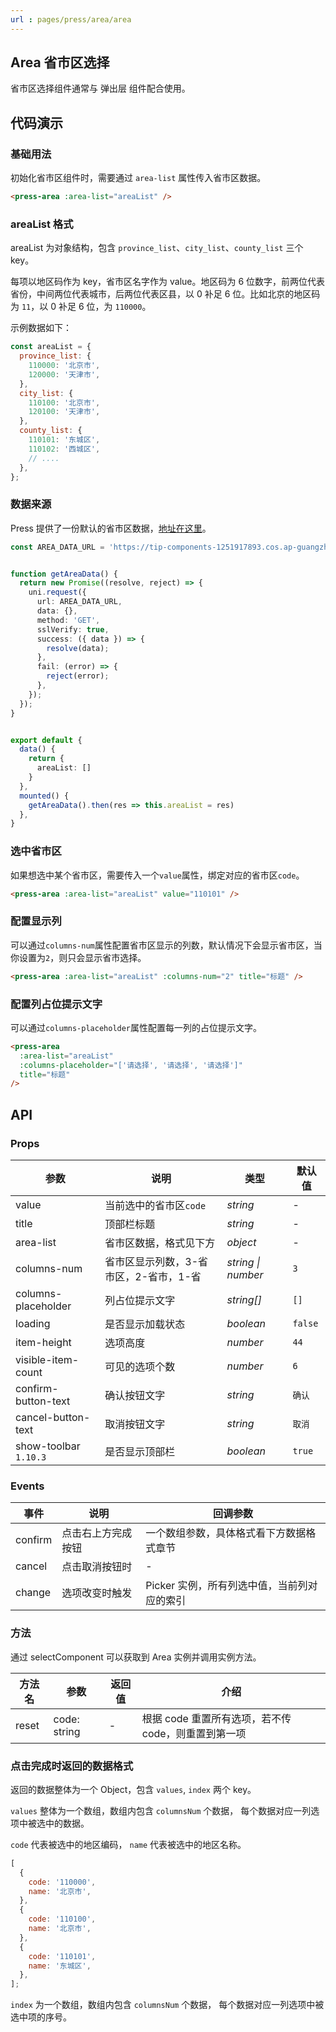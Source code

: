 ```yaml
---
url : pages/press/area/area
---
```


## Area 省市区选择

省市区选择组件通常与 弹出层 组件配合使用。

## 代码演示

### 基础用法

初始化省市区组件时，需要通过 `area-list` 属性传入省市区数据。

```html
<press-area :area-list="areaList" />
```

### areaList 格式

areaList 为对象结构，包含 `province_list`、`city_list`、`county_list` 三个 key。

每项以地区码作为 key，省市区名字作为 value。地区码为 6 位数字，前两位代表省份，中间两位代表城市，后两位代表区县，以 0 补足 6 位。比如北京的地区码为 `11`，以 0 补足 6 位，为 `110000`。

示例数据如下：

```js
const areaList = {
  province_list: {
    110000: '北京市',
    120000: '天津市',
  },
  city_list: {
    110100: '北京市',
    120100: '天津市',
  },
  county_list: {
    110101: '东城区',
    110102: '西城区',
    // ....
  },
};
```

### 数据来源

Press 提供了一份默认的省市区数据，[地址在这里](https://tip-components-1251917893.cos.ap-guangzhou.myqcloud.com/rb/front-open-config__match__default__area_data.json)。



```ts
const AREA_DATA_URL = 'https://tip-components-1251917893.cos.ap-guangzhou.myqcloud.com/rb/front-open-config__match__default__area_data.json';


function getAreaData() {
  return new Promise((resolve, reject) => {
    uni.request({
      url: AREA_DATA_URL,
      data: {},
      method: 'GET',
      sslVerify: true,
      success: ({ data }) => {
        resolve(data);
      },
      fail: (error) => {
        reject(error);
      },
    });
  });
}


export default {
  data() {
    return {
      areaList: []
    }
  },
  mounted() {
    getAreaData().then(res => this.areaList = res)
  },
}
```

### 选中省市区

如果想选中某个省市区，需要传入一个`value`属性，绑定对应的省市区`code`。

```html
<press-area :area-list="areaList" value="110101" />
```

### 配置显示列

可以通过`columns-num`属性配置省市区显示的列数，默认情况下会显示省市区，当你设置为`2`，则只会显示省市选择。

```html
<press-area :area-list="areaList" :columns-num="2" title="标题" />
```

### 配置列占位提示文字

可以通过`columns-placeholder`属性配置每一列的占位提示文字。

```html
<press-area
  :area-list="areaList"
  :columns-placeholder="['请选择', '请选择', '请选择']"
  title="标题"
/>
```


## API

### Props

| 参数                  | 说明                                   | 类型               | 默认值  |
| --------------------- | -------------------------------------- | ------------------ | ------- |
| value                 | 当前选中的省市区`code`                 | _string_           | -       |
| title                 | 顶部栏标题                             | _string_           | -       |
| area-list             | 省市区数据，格式见下方                 | _object_           | -       |
| columns-num           | 省市区显示列数，3-省市区，2-省市，1-省 | _string \| number_ | `3`     |
| columns-placeholder   | 列占位提示文字                         | _string[]_         | `[]`    |
| loading               | 是否显示加载状态                       | _boolean_          | `false` |
| item-height           | 选项高度                               | _number_           | `44`    |
| visible-item-count    | 可见的选项个数                         | _number_           | `6`     |
| confirm-button-text   | 确认按钮文字                           | _string_           | `确认`  |
| cancel-button-text    | 取消按钮文字                           | _string_           | `取消`  |
| show-toolbar `1.10.3` | 是否显示顶部栏                         | _boolean_          | `true`  |

### Events

| 事件    | 说明               | 回调参数                                    |
| ------- | ------------------ | ------------------------------------------- |
| confirm | 点击右上方完成按钮 | 一个数组参数，具体格式看下方数据格式章节    |
| cancel  | 点击取消按钮时     | -                                           |
| change  | 选项改变时触发     | Picker 实例，所有列选中值，当前列对应的索引 |

### 方法

通过 selectComponent 可以获取到 Area 实例并调用实例方法。

| 方法名 | 参数         | 返回值 | 介绍                                                |
| ------ | ------------ | ------ | --------------------------------------------------- |
| reset  | code: string | -      | 根据 code 重置所有选项，若不传 code，则重置到第一项 |

### 点击完成时返回的数据格式

返回的数据整体为一个 Object，包含 `values`, `index` 两个 key。

`values` 整体为一个数组，数组内包含 `columnsNum` 个数据， 每个数据对应一列选项中被选中的数据。

`code` 代表被选中的地区编码， `name` 代表被选中的地区名称。

```javascript
[
  {
    code: '110000',
    name: '北京市',
  },
  {
    code: '110100',
    name: '北京市',
  },
  {
    code: '110101',
    name: '东城区',
  },
];
```

`index` 为一个数组，数组内包含 `columnsNum` 个数据， 每个数据对应一列选项中被选中项的序号。
